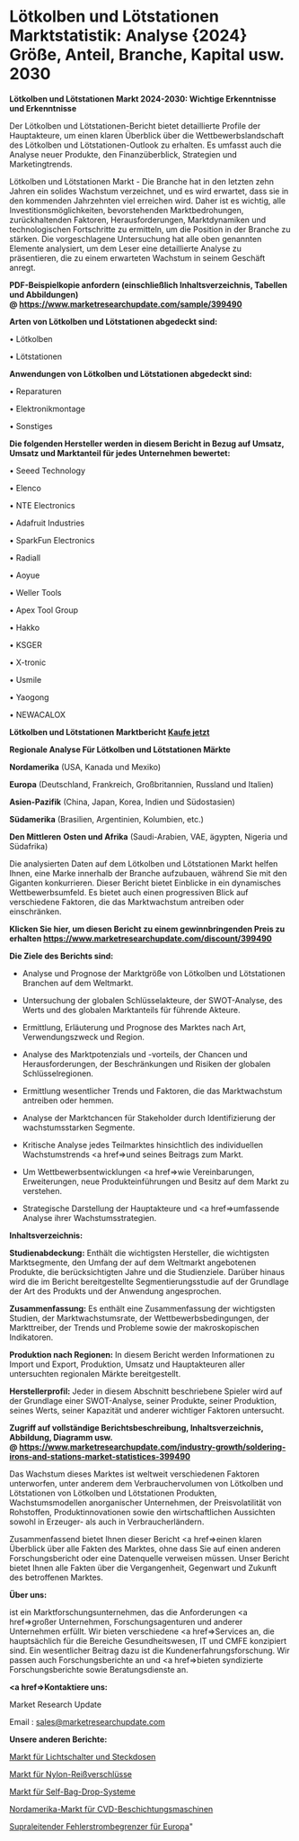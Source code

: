 # Lötkolben und Lötstationen Marktstatistik: Analyse {2024} Größe, Anteil, Branche, Kapital usw. 2030

<strong>Lötkolben und Lötstationen Markt 2024-2030: Wichtige Erkenntnisse und Erkenntnisse</strong>

Der Lötkolben und Lötstationen-Bericht bietet detaillierte Profile der Hauptakteure, um einen klaren Überblick über die Wettbewerbslandschaft des Lötkolben und Lötstationen-Outlook zu erhalten. Es umfasst auch die Analyse neuer Produkte, den Finanzüberblick, Strategien und Marketingtrends.

Lötkolben und Lötstationen Markt - Die Branche hat in den letzten zehn Jahren ein solides Wachstum verzeichnet, und es wird erwartet, dass sie in den kommenden Jahrzehnten viel erreichen wird. Daher ist es wichtig, alle Investitionsmöglichkeiten, bevorstehenden Marktbedrohungen, zurückhaltenden Faktoren, Herausforderungen, Marktdynamiken und technologischen Fortschritte zu ermitteln, um die Position in der Branche zu stärken. Die vorgeschlagene Untersuchung hat alle oben genannten Elemente analysiert, um dem Leser eine detaillierte Analyse zu präsentieren, die zu einem erwarteten Wachstum in seinem Geschäft anregt.

<strong><b>PDF-Beispielkopie anfordern (einschließlich Inhaltsverzeichnis, Tabellen und Abbildungen) @ </b></strong><strong><a href=https://www.marketresearchupdate.com/sample/399490><strong>https://www.marketresearchupdate.com/sample/399490</u></a></strong></strong>

<strong>Arten von Lötkolben und Lötstationen abgedeckt sind:</strong>

• Lötkolben

• Lötstationen

<strong>Anwendungen von Lötkolben und Lötstationen abgedeckt sind:</strong>

• Reparaturen

• Elektronikmontage

• Sonstiges

<strong>Die folgenden Hersteller werden in diesem Bericht in Bezug auf Umsatz, Umsatz und Marktanteil für jedes Unternehmen bewertet:</strong>

• Seeed Technology

• Elenco

• NTE Electronics

• Adafruit Industries

• SparkFun Electronics

• Radiall

• Aoyue

• Weller Tools

• Apex Tool Group

• Hakko

• KSGER

• X-tronic

• Usmile

• Yaogong

• NEWACALOX

<strong>Lötkolben und Lötstationen Marktbericht <a href=https://www.marketresearchupdate.com/buynow/399490>Kaufe jetzt</a></strong>

<strong>Regionale Analyse Für Lötkolben und Lötstationen Märkte</strong>

<strong>Nordamerika</strong> (USA, Kanada und Mexiko)

<strong>Europa</strong> (Deutschland, Frankreich, Großbritannien, Russland und Italien)

<strong>Asien-Pazifik</strong> (China, Japan, Korea, Indien und Südostasien)

<strong>Südamerika</strong> (Brasilien, Argentinien, Kolumbien, etc.)

<strong>Den Mittleren</strong> <strong>Osten und Afrika</strong> (Saudi-Arabien, VAE, ägypten, Nigeria und Südafrika)

Die analysierten Daten auf dem Lötkolben und Lötstationen Markt helfen Ihnen, eine Marke innerhalb der Branche aufzubauen, während Sie mit den Giganten konkurrieren. Dieser Bericht bietet Einblicke in ein dynamisches Wettbewerbsumfeld. Es bietet auch einen progressiven Blick auf verschiedene Faktoren, die das Marktwachstum antreiben oder einschränken.

<strong>Klicken Sie hier, um diesen Bericht zu einem gewinnbringenden Preis zu erhalten
</strong><strong><a href=https://www.marketresearchupdate.com/discount/399490>https://www.marketresearchupdate.com/discount/399490</b></u></strong></a>

<strong>Die Ziele des Berichts sind:</strong>

- Analyse und Prognose der Marktgröße von Lötkolben und Lötstationen Branchen auf dem Weltmarkt.

- Untersuchung der globalen Schlüsselakteure, der SWOT-Analyse, des Werts und des globalen Marktanteils für führende Akteure.

- Ermittlung, Erläuterung und Prognose des Marktes nach Art, Verwendungszweck und Region.

- Analyse des Marktpotenzials und -vorteils, der Chancen und Herausforderungen, der Beschränkungen und Risiken der globalen Schlüsselregionen.

- Ermittlung wesentlicher Trends und Faktoren, die das Marktwachstum antreiben oder hemmen.

- Analyse der Marktchancen für Stakeholder durch Identifizierung der wachstumsstarken Segmente.

- Kritische Analyse jedes Teilmarktes hinsichtlich des individuellen Wachstumstrends <a href=>und</a> seines Beitrags zum Markt.

- Um Wettbewerbsentwicklungen <a href=>wie</a> Vereinbarungen, Erweiterungen, neue Produkteinführungen und Besitz auf dem Markt zu verstehen.

- Strategische Darstellung der Hauptakteure und <a href=>umfas</a>sende Analyse ihrer Wachstumsstrategien.

<strong>Inhaltsverzeichnis:</strong>

<strong>Studienabdeckung:</strong> Enthält die wichtigsten Hersteller, die wichtigsten Marktsegmente, den Umfang der auf dem Weltmarkt angebotenen Produkte, die berücksichtigten Jahre und die Studienziele. Darüber hinaus wird die im Bericht bereitgestellte Segmentierungsstudie auf der Grundlage der Art des Produkts und der Anwendung angesprochen.

<strong>Zusammenfassung:</strong> Es enthält eine Zusammenfassung der wichtigsten Studien, der Marktwachstumsrate, der Wettbewerbsbedingungen, der Markttreiber, der Trends und Probleme sowie der makroskopischen Indikatoren.

<strong>Produktion nach Regionen:</strong> In diesem Bericht werden Informationen zu Import und Export, Produktion, Umsatz und Hauptakteuren aller untersuchten regionalen Märkte bereitgestellt.

<strong>Herstellerprofil:</strong> Jeder in diesem Abschnitt beschriebene Spieler wird auf der Grundlage einer SWOT-Analyse, seiner Produkte, seiner Produktion, seines Werts, seiner Kapazität und anderer wichtiger Faktoren untersucht.

<strong><b>Zugriff auf vollständige Berichtsbeschreibung, Inhaltsverzeichnis, Abbildung, Diagramm usw. @ </b></strong><strong><a href=https://www.marketresearchupdate.com/industry-growth/soldering-irons-and-stations-market-statistices-399490>https://www.marketresearchupdate.com/industry-growth/soldering-irons-and-stations-market-statistices-399490</a></strong>

Das Wachstum dieses Marktes ist weltweit verschiedenen Faktoren unterworfen, unter anderem dem Verbrauchervolumen von Lötkolben und Lötstationen von Lötkolben und Lötstationen Produkten, Wachstumsmodellen anorganischer Unternehmen, der Preisvolatilität von Rohstoffen, Produktinnovationen sowie den wirtschaftlichen Aussichten sowohl in Erzeuger- als auch in Verbraucherländern.

Zusammenfassend bietet Ihnen dieser Bericht <a href=>einen</a> klaren Überblick über alle Fakten des Marktes, ohne dass Sie auf einen anderen Forschungsbericht oder eine Datenquelle verweisen müssen. Unser Bericht bietet Ihnen alle Fakten über die Vergangenheit, Gegenwart und Zukunft des betroffenen Marktes.

<strong>Über uns:</strong>

 ist ein Marktforschungsunternehmen, das die Anforderungen <a href=>großer</a> Unternehmen, Forschungsagenturen und anderer Unternehmen erfüllt. Wir bieten verschiedene <a href=>Services</a> an, die hauptsächlich für die Bereiche Gesundheitswesen, IT und CMFE konzipiert sind. Ein wesentlicher Beitrag dazu ist die Kundenerfahrungsforschung. Wir passen auch Forschungsberichte an und <a href=>bieten</a> syndizierte Forschungsberichte sowie Beratungsdienste an.

<strong><a href=>Kontaktiere uns:</a></strong>

Market Research Update

Email : sales@marketresearchupdate.com

<strong>Unsere anderen Berichte:</strong>

<a href=https://www.linkedin.com/pulse/light-switches-electrical-sockets-market-size>Markt für Lichtschalter und Steckdosen</a>

<a href=https://www.linkedin.com/pulse/nylon-zipper-market-size-historical>Markt für Nylon-Reißverschlüsse</a>

<a href=https://www.linkedin.com/pulse/self-bag-drop-systems-market-outlooks-2023>Markt für Self-Bag-Drop-Systeme</a>

<a href=https://www.linkedin.com/pulse/north-america-cvd-coating-machine-market-2023-data-analysis>Nordamerika-Markt für CVD-Beschichtungsmaschinen</a>

<a href=https://www.linkedin.com/pulse/europe-superconducting-fault-current-limiter>Supraleitender Fehlerstrombegrenzer für Europa</a>"
